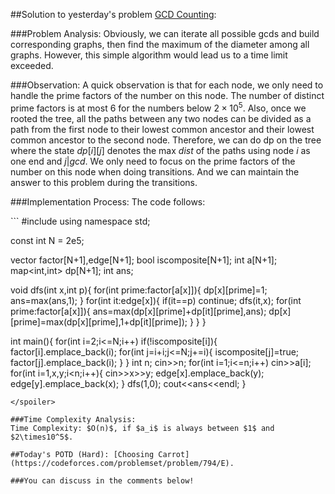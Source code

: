 ##Solution to yesterday's problem  [GCD Counting](https://codeforces.com/problemset/problem/1101/D):

###Problem Analysis:
Obviously, we can iterate all possible gcds and build corresponding graphs, then find the maximum of the diameter among all graphs. However, this simple algorithm would lead us to a time limit exceeded. 

###Observation:
A quick observation is that for each node, we only need to handle the prime factors of the number on this node. The number of distinct prime factors is at most 6 for the numbers below $2\times10^5$. Also, once we rooted the tree, all the paths between any two nodes can be divided as a path from the first node to their lowest common ancestor and their lowest common ancestor to the second node. Therefore, we can do dp on the tree where the state $dp[i][j]$ denotes the max $dist$ of the paths using node $i$ as one end and $j|gcd$. We only need to focus on the prime factors of the number on this node when doing transitions. And we can maintain the answer to this problem during the transitions.

###Implementation Process:
The code follows:

<spoiler summary="Code(C++)">
```
#include<bits/stdc++.h>
using namespace std;

const int N = 2e5;

vector<int> factor[N+1],edge[N+1];
bool iscomposite[N+1];
int a[N+1];
map<int,int> dp[N+1];
int ans;

void dfs(int x,int p){
	for(int prime:factor[a[x]]){
		dp[x][prime]=1;
		ans=max(ans,1);
	}
	for(int it:edge[x]){
		if(it==p)	continue;
		dfs(it,x);
		for(int prime:factor[a[x]]){
			ans=max(dp[x][prime]+dp[it][prime],ans);
			dp[x][prime]=max(dp[x][prime],1+dp[it][prime]);
		}
	}
}

int main(){
	for(int i=2;i<=N;i++)
		if(!iscomposite[i]){
			factor[i].emplace_back(i);
			for(int j=i+i;j<=N;j+=i){
				iscomposite[j]=true;
				factor[j].emplace_back(i);
			}
		}
	int n;
	cin>>n;
	for(int i=1;i<=n;i++)
		cin>>a[i];
	for(int i=1,x,y;i<n;i++){
		cin>>x>>y;
		edge[x].emplace_back(y);
		edge[y].emplace_back(x);
	}
	dfs(1,0);
	cout<<ans<<endl;
}
```
</spoiler>

###Time Complexity Analysis:
Time Complexity: $O(n)$, if $a_i$ is always between $1$ and $2\times10^5$.

##Today's POTD (Hard): [Choosing Carrot](https://codeforces.com/problemset/problem/794/E).

###You can discuss in the comments below!
